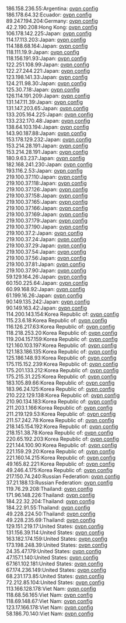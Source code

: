 186.158.236.55:Argentina: [ovpn config](vpn/186_158_236_55.ovpn)  
186.178.64.32:Ecuador: [ovpn config](vpn/186_178_64_32.ovpn)  
89.247.194.204:Germany: [ovpn config](vpn/89_247_194_204.ovpn)  
42.2.190.208:Hong Kong: [ovpn config](vpn/42_2_190_208.ovpn)  
106.178.142.225:Japan: [ovpn config](vpn/106_178_142_225.ovpn)  
114.17.113.203:Japan: [ovpn config](vpn/114_17_113_203.ovpn)  
114.188.68.164:Japan: [ovpn config](vpn/114_188_68_164.ovpn)  
118.111.19.9:Japan: [ovpn config](vpn/118_111_19_9.ovpn)  
118.156.191.93:Japan: [ovpn config](vpn/118_156_191_93.ovpn)  
122.251.108.99:Japan: [ovpn config](vpn/122_251_108_99.ovpn)  
122.27.244.221:Japan: [ovpn config](vpn/122_27_244_221.ovpn)  
123.198.141.33:Japan: [ovpn config](vpn/123_198_141_33.ovpn)  
124.211.98.30:Japan: [ovpn config](vpn/124_211_98_30.ovpn)  
125.30.7.18:Japan: [ovpn config](vpn/125_30_7_18.ovpn)  
126.114.191.209:Japan: [ovpn config](vpn/126_114_191_209.ovpn)  
131.147.11.39:Japan: [ovpn config](vpn/131_147_11_39.ovpn)  
131.147.203.65:Japan: [ovpn config](vpn/131_147_203_65.ovpn)  
133.205.164.225:Japan: [ovpn config](vpn/133_205_164_225.ovpn)  
133.232.170.48:Japan: [ovpn config](vpn/133_232_170_48.ovpn)  
138.64.103.194:Japan: [ovpn config](vpn/138_64_103_194.ovpn)  
143.90.187.88:Japan: [ovpn config](vpn/143_90_187_88.ovpn)  
153.178.129.232:Japan: [ovpn config](vpn/153_178_129_232.ovpn)  
153.214.28.191:Japan: [ovpn config](vpn/153_214_28_191.ovpn)  
153.214.28.191:Japan: [ovpn config](vpn/153_214_28_191.ovpn)  
180.9.63.237:Japan: [ovpn config](vpn/180_9_63_237.ovpn)  
182.168.241.230:Japan: [ovpn config](vpn/182_168_241_230.ovpn)  
193.116.2.53:Japan: [ovpn config](vpn/193_116_2_53.ovpn)  
219.100.37.110:Japan: [ovpn config](vpn/219_100_37_110.ovpn)  
219.100.37.118:Japan: [ovpn config](vpn/219_100_37_118.ovpn)  
219.100.37.126:Japan: [ovpn config](vpn/219_100_37_126.ovpn)  
219.100.37.158:Japan: [ovpn config](vpn/219_100_37_158.ovpn)  
219.100.37.165:Japan: [ovpn config](vpn/219_100_37_165.ovpn)  
219.100.37.166:Japan: [ovpn config](vpn/219_100_37_166.ovpn)  
219.100.37.169:Japan: [ovpn config](vpn/219_100_37_169.ovpn)  
219.100.37.179:Japan: [ovpn config](vpn/219_100_37_179.ovpn)  
219.100.37.190:Japan: [ovpn config](vpn/219_100_37_190.ovpn)  
219.100.37.2:Japan: [ovpn config](vpn/219_100_37_2.ovpn)  
219.100.37.24:Japan: [ovpn config](vpn/219_100_37_24.ovpn)  
219.100.37.29:Japan: [ovpn config](vpn/219_100_37_29.ovpn)  
219.100.37.54:Japan: [ovpn config](vpn/219_100_37_54.ovpn)  
219.100.37.56:Japan: [ovpn config](vpn/219_100_37_56.ovpn)  
219.100.37.81:Japan: [ovpn config](vpn/219_100_37_81.ovpn)  
219.100.37.90:Japan: [ovpn config](vpn/219_100_37_90.ovpn)  
59.129.164.26:Japan: [ovpn config](vpn/59_129_164_26.ovpn)  
60.150.225.64:Japan: [ovpn config](vpn/60_150_225_64.ovpn)  
60.99.168.92:Japan: [ovpn config](vpn/60_99_168_92.ovpn)  
61.199.16.26:Japan: [ovpn config](vpn/61_199_16_26.ovpn)  
90.149.135.242:Japan: [ovpn config](vpn/90_149_135_242.ovpn)  
90.149.163.42:Japan: [ovpn config](vpn/90_149_163_42.ovpn)  
114.200.143.154:Korea Republic of: [ovpn config](vpn/114_200_143_154.ovpn)  
115.23.6.18:Korea Republic of: [ovpn config](vpn/115_23_6_18.ovpn)  
116.126.217.63:Korea Republic of: [ovpn config](vpn/116_126_217_63.ovpn)  
118.218.253.20:Korea Republic of: [ovpn config](vpn/118_218_253_20.ovpn)  
119.204.157.159:Korea Republic of: [ovpn config](vpn/119_204_157_159.ovpn)  
121.160.103.197:Korea Republic of: [ovpn config](vpn/121_160_103_197.ovpn)  
121.183.186.135:Korea Republic of: [ovpn config](vpn/121_183_186_135.ovpn)  
125.186.148.93:Korea Republic of: [ovpn config](vpn/125_186_148_93.ovpn)  
175.115.152.239:Korea Republic of: [ovpn config](vpn/175_115_152_239.ovpn)  
175.201.133.212:Korea Republic of: [ovpn config](vpn/175_201_133_212.ovpn)  
175.215.31.225:Korea Republic of: [ovpn config](vpn/175_215_31_225.ovpn)  
183.105.89.66:Korea Republic of: [ovpn config](vpn/183_105_89_66.ovpn)  
183.96.24.125:Korea Republic of: [ovpn config](vpn/183_96_24_125.ovpn)  
210.222.129.138:Korea Republic of: [ovpn config](vpn/210_222_129_138.ovpn)  
210.90.134.183:Korea Republic of: [ovpn config](vpn/210_90_134_183.ovpn)  
211.203.1.166:Korea Republic of: [ovpn config](vpn/211_203_1_166.ovpn)  
211.219.129.53:Korea Republic of: [ovpn config](vpn/211_219_129_53.ovpn)  
211.57.242.78:Korea Republic of: [ovpn config](vpn/211_57_242_78.ovpn)  
218.145.154.192:Korea Republic of: [ovpn config](vpn/218_145_154_192.ovpn)  
218.151.38.78:Korea Republic of: [ovpn config](vpn/218_151_38_78.ovpn)  
220.65.192.203:Korea Republic of: [ovpn config](vpn/220_65_192_203.ovpn)  
221.144.100.90:Korea Republic of: [ovpn config](vpn/221_144_100_90.ovpn)  
221.159.29.20:Korea Republic of: [ovpn config](vpn/221_159_29_20.ovpn)  
221.160.14.215:Korea Republic of: [ovpn config](vpn/221_160_14_215.ovpn)  
49.165.82.221:Korea Republic of: [ovpn config](vpn/49_165_82_221.ovpn)  
49.246.4.175:Korea Republic of: [ovpn config](vpn/49_246_4_175.ovpn)  
217.150.74.240:Russian Federation: [ovpn config](vpn/217_150_74_240.ovpn)  
37.21.188.13:Russian Federation: [ovpn config](vpn/37_21_188_13.ovpn)  
119.76.29.208:Thailand: [ovpn config](vpn/119_76_29_208.ovpn)  
171.96.148.226:Thailand: [ovpn config](vpn/171_96_148_226.ovpn)  
184.22.32.204:Thailand: [ovpn config](vpn/184_22_32_204.ovpn)  
184.22.91.55:Thailand: [ovpn config](vpn/184_22_91_55.ovpn)  
49.228.224.50:Thailand: [ovpn config](vpn/49_228_224_50.ovpn)  
49.228.235.69:Thailand: [ovpn config](vpn/49_228_235_69.ovpn)  
129.151.219.17:United States: [ovpn config](vpn/129_151_219_17.ovpn)  
131.156.39.114:United States: [ovpn config](vpn/131_156_39_114.ovpn)  
163.182.174.159:United States: [ovpn config](vpn/163_182_174_159.ovpn)  
173.198.248.39:United States: [ovpn config](vpn/173_198_248_39.ovpn)  
24.35.47.179:United States: [ovpn config](vpn/24_35_47_179.ovpn)  
47.157.1.140:United States: [ovpn config](vpn/47_157_1_140.ovpn)  
67.161.102.181:United States: [ovpn config](vpn/67_161_102_181.ovpn)  
67.174.236.149:United States: [ovpn config](vpn/67_174_236_149.ovpn)  
68.231.173.85:United States: [ovpn config](vpn/68_231_173_85.ovpn)  
72.212.85.104:United States: [ovpn config](vpn/72_212_85_104.ovpn)  
113.166.128.178:Viet Nam: [ovpn config](vpn/113_166_128_178.ovpn)  
118.68.56.165:Viet Nam: [ovpn config](vpn/118_68_56_165.ovpn)  
118.69.148.67:Viet Nam: [ovpn config](vpn/118_69_148_67.ovpn)  
123.17.166.178:Viet Nam: [ovpn config](vpn/123_17_166_178.ovpn)  
58.186.70.140:Viet Nam: [ovpn config](vpn/58_186_70_140.ovpn)  
